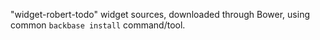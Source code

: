 "widget-robert-todo" widget sources, downloaded through Bower, using common `backbase install` command/tool.